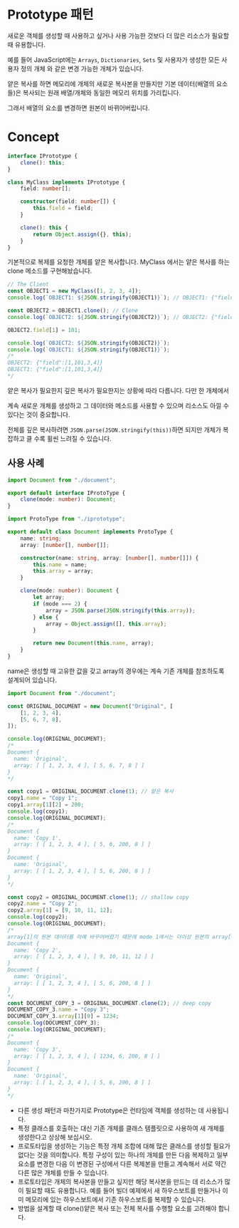 # Prototype 패턴

새로운 객체를 생성할 때 사용하고 싶거나 사용 가능한 것보다 더 많은 리소스가 필요할 때 유용합니다.

예를 들어 JavaScript에는 `Arrays`, `Dictionaries`, `Sets` 및 사용자가 생성한 모든 사용자 정의 개체 와 같은 변경 가능한 개체가 있습니다.

얕은 복사를 하면 메모리에 개체의 새로운 복사본을 만들지만 기본 데이터(배열의 요소들)은 복사되는 원래 배열/개체와 동일한 메모리 위치를 가리킵니다.

그래서 배열의 요소를 변경하면 원본이 바뀌어버립니다.

# Concept

```ts
interface IPrototype {
	clone(): this;
}

class MyClass implements IPrototype {
	field: number[];

	constructor(field: number[]) {
		this.field = field;
	}

	clone(): this {
		return Object.assign({}, this);
	}
}
```

기본적으로 복제를 요청한 개체를 얕은 복사합니다. MyClass 에서는 얕은 복사를 하는 clone 메소드를 구현해놨습니다.

```ts
// The Client
const OBJECT1 = new MyClass([1, 2, 3, 4]);
console.log(`OBJECT1: ${JSON.stringify(OBJECT1)}`); // OBJECT1: {"field":[1,2,3,4]}

const OBJECT2 = OBJECT1.clone(); // Clone
console.log(`OBJECT2: ${JSON.stringify(OBJECT2)}`); // OBJECT2: {"field":[1,2,3,4]}

OBJECT2.field[1] = 101;

console.log(`OBJECT2: ${JSON.stringify(OBJECT2)}`);
console.log(`OBJECT1: ${JSON.stringify(OBJECT1)}`);
/*
OBJECT2: {"field":[1,101,3,4]}
OBJECT1: {"field":[1,101,3,4]}
*/
```

얕은 복사가 필요한지 깊은 복사가 필요한지는 상황에 따라 다릅니다. 다만 한 개체에서

계속 새로운 개체를 생성하고 그 데이터와 메소드를 사용할 수 있으며 리소스도 아낄 수 있다는 것이 중요합니다.

전체를 깊은 복사하려면 `JSON.parse(JSON.stringify(this))`하면 되지만 개체가 복잡하고 클 수록 휠씬 느려질 수 있습니다.

## 사용 사례

```ts
import Document from "./document";

export default interface IProtoType {
	clone(mode: number): Document;
}
```

```ts
import ProtoType from "./iprototype";

export default class Document implements ProtoType {
	name: string;
	array: [number[], number[]];

	constructor(name: string, array: [number[], number[]]) {
		this.name = name;
		this.array = array;
	}

	clone(mode: number): Document {
		let array;
		if (mode === 2) {
			array = JSON.parse(JSON.stringify(this.array));
		} else {
			array = Object.assign([], this.array);
		}

		return new Document(this.name, array);
	}
}
```

name은 생성할 때 고유한 값을 갖고 array의 경우에는 계속 기존 개체를 참조하도록 설계되어 있습니다.

```ts
import Document from "./document";

const ORIGINAL_DOCUMENT = new Document("Original", [
	[1, 2, 3, 4],
	[5, 6, 7, 8],
]);

console.log(ORIGINAL_DOCUMENT);
/*
Document {
  name: 'Original',
  array: [ [ 1, 2, 3, 4 ], [ 5, 6, 7, 8 ] ]
}
*/

const copy1 = ORIGINAL_DOCUMENT.clone(1); // 얕은 복사
copy1.name = "Copy 1";
copy1.array[1][2] = 200;
console.log(copy1);
console.log(ORIGINAL_DOCUMENT);
/*
Document {
  name: 'Copy 1',
  array: [ [ 1, 2, 3, 4 ], [ 5, 6, 200, 8 ] ]
}
Document {
  name: 'Original',
  array: [ [ 1, 2, 3, 4 ], [ 5, 6, 200, 8 ] ]
}
*/

const copy2 = ORIGINAL_DOCUMENT.clone(1); // shallow copy
copy2.name = "Copy 2";
copy2.array[1] = [9, 10, 11, 12];
console.log(copy2);
console.log(ORIGINAL_DOCUMENT);
/*
array[1]의 원본 데이터를 아예 바꾸어버렸기 때문에 mode 1에서는 더이상 원본의 array[1]에 영향을 끼치지 않습니다.
Document {
  name: 'Copy 2',
  array: [ [ 1, 2, 3, 4 ], [ 9, 10, 11, 12 ] ]
}
Document {
  name: 'Original',
  array: [ [ 1, 2, 3, 4 ], [ 5, 6, 200, 8 ] ]
}
*/
const DOCUMENT_COPY_3 = ORIGINAL_DOCUMENT.clone(2); // deep copy
DOCUMENT_COPY_3.name = "Copy 3";
DOCUMENT_COPY_3.array[1][0] = 1234;
console.log(DOCUMENT_COPY_3);
console.log(ORIGINAL_DOCUMENT);
/*
Document {
  name: 'Copy 3',
  array: [ [ 1, 2, 3, 4 ], [ 1234, 6, 200, 8 ] ]
}
Document {
  name: 'Original',
  array: [ [ 1, 2, 3, 4 ], [ 5, 6, 200, 8 ] ]
}
*/
```

- 다른 생성 패턴과 마찬가지로 Prototype은 런타임에 객체를 생성하는 데 사용됩니다.
- 특정 클래스를 호출하는 대신 기존 개체를 클래스 템플릿으로 사용하여 새 개체를 생성한다고 상상해 보십시오.
- 프로토타입을 생성하는 기능은 특정 개체 조합에 대해 많은 클래스를 생성할 필요가 없다는 것을 의미합니다. 특정 구성이 있는 하나의 개체를 만든 다음 복제하고 일부 요소를 변경한 다음 이 변경된 구성에서 다른 복제본을 만들고 계속해서 서로 약간 다른 많은 개체를 만들 수 있습니다.
- 프로토타입은 개체의 복사본을 만들고 싶지만 해당 복사본을 만드는 데 리소스가 많이 필요할 때도 유용합니다. 예를 들어 빌더 예제에서 새 하우스보트를 만들거나 이미 메모리에 있는 하우스보트에서 기존 하우스보트를 복제할 수 있습니다.
- 방법을 설계할 때 clone()얕은 복사 또는 전체 복사를 수행할 요소를 고려해야 합니다.
